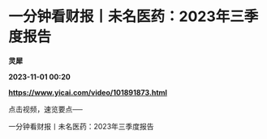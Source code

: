 # 一分钟看财报丨未名医药：2023年三季度报告
**灵犀**

**2023-11-01 00:20**

**https://www.yicai.com/video/101891873.html**

点击视频，速览要点──

一分钟看财报丨未名医药：2023年三季度报告